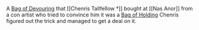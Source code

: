 A [Bag of Devouring](https://www.dndbeyond.com/magic-items/4580-bag-of-devouring) that [[Chenris Tallfellow †]] bought at [[Nas Anor]] from a con artist who tried to convince him it was a [Bag of Holding](https://www.dndbeyond.com/magic-items/4581-bag-of-holding) Chenris figured out the trick and managed to get a deal on it.